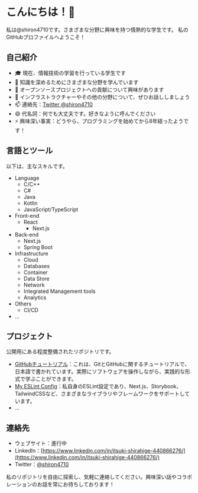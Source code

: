 # こんにちは！👋

私は@shiron4710です。さまざまな分野に興味を持つ情熱的な学生です。
私のGitHubプロファイルへようこそ！

## 自己紹介

- 🎓 現在、情報技術の学習を行っている学生です
- 🌱 知識を深めるためにさまざまな分野を学んでいます
- 👯 オープンソースプロジェクトへの貢献について興味があります
- 💬 インフラストラクチャーやその他の分野について、ぜひお話ししましょう
- 📫 連絡先：[Twitter @shiron4710](https://twitter.com/shiron4710)
- 😄 代名詞：何でも大丈夫です。好きなように呼んでください
- ⚡ 興味深い事実：どうやら、プログラミングを始めてから8年経ったようです！

## 言語とツール

以下は、主なスキルです。

- Language
  - C/C++
  - C#
  - Java
  - Kotlin
  - JavaScript/TypeScript
- Front-end
  - React
    - Next.js
- Back-end
  - Next.js
  - Spring Boot
- Infrastructure
  - Cloud
  - Databases
  - Container
  - Data Store
  - Network
  - Integrated Management tools
  - Analytics
- Others
  - CI/CD
- ...

## プロジェクト

公開用にある程度整備されたリポジトリです。

- [GitHubチュートリアル](https://github.com/shiron4710/github-tutorial)：これは、GitとGitHubに関するチュートリアルで、日本語で書かれています。実際にソフトウェアを操作しながら、実践的な形式で学ぶことができます。
- [My ESLint Config](https://github.com/shiron4710/eslint-config)：私自身のESLint設定であり、Next.js、Storybook、TailwindCSSなど、さまざまなライブラリやフレームワークをサポートしています。
- ...

## 連絡先

- ウェブサイト：進行中
- LinkedIn：[https://www.linkedin.com/in/itsuki-shirahige-440866276/](https://www.linkedin.com/in/itsuki-shirahige-440866276/)
- Twitter：[@shiron4710](https://twitter.com/shiron4710)

私のリポジトリを自由に探索し、気軽に連絡してください。興味深い話やコラボレーションのお話を常にお待ちしております！

